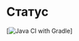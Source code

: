 # Статус
[![Java CI with Gradle](https://github.com/MikhailVoroshilov/PageObject/actions/workflows/gradle.yml/badge.svg?branch=master)]
